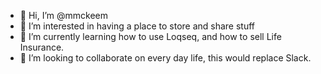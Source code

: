 - 👋 Hi, I’m @mmckeem
- 👀 I’m interested in having a place to store and share stuff
- 🌱 I’m currently learning how to use Loqseq, and how to sell Life Insurance.
- 💞️ I’m looking to collaborate on every day life, this would replace Slack.


<!---
mmckeem/mmckeem is a ✨ special ✨ repository because its `README.md` (this file) appears on your GitHub profile.
You can click the Preview link to take a look at your changes.
--->
